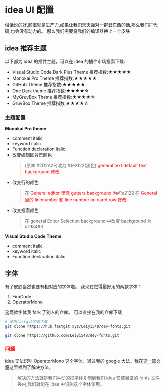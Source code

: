 # idea UI 配置

俗话说的好,颜值就是生产力,如果让我们天天面对一群丑东西的话,那么我们打代码,也会没有动力的。
那么我们需要将我们的编译器换上一个皮肤

## idea 推荐主题

以下都为 idea 的插件主题，可以在 idea 的插件市场搜索下载:

- Visual Studio Code Dark Plus Theme 推荐指数:★★★★★
- Monokai Pro Theme 推荐指数:★★★★★
- GitHub Theme 推荐指数:★★★★★
- One Dark theme 推荐指数:★★★★☆
- MyGruvBox Theme 推荐指数:★★★★☆
- GruvBox Theme 推荐指数:★★★★☆

### 主题配置

**Monokai Pro theme**

- comment italic
- keyword italic
- Function declaration italic
- 改变编辑区背景颜色
  > (原本 #2D2A2E)改为 #1e2122(黑色) <font color=red>general text default text background 修改</font>
- 改变行的颜色
  > 在 <font color=red>General editor 里面 gutters background 为</font>#1e2122
  > 在 <font color=red>General 里的 linenumber 和 line number on caret row 修改</font>
- 改变搜索颜色
  > 在 general Editor Selection background 中改变 background 为#198483

**Visual Studio Code Theme**

- comment italic
- keyword italic
- Function declaration italic

## 字体

有了皮肤当然也要有相对应的字体啦。
我现在觉得最好用的两款字体：

1. FiraCode
2. OperatorMono

这两款字体我 fork 了别人的仓库。
可以直接在我的仓库下载

```sh
# 使用fastgit加速下载
git clone https://hub.fastgit.xyz/Leiyi548/dev-fonts.git

git clone https://github.com/Leiyi548/dev-fonts.git
```

### <font color=red>问题</font>

idea 无法识别 OperatorMono 这个字体，通过我的 google 大法，我在[这一篇文章](https://youtrack.jetbrains.com/issue/IDEA-180897#focus=streamItem-27-3474742.0-0)这里找到了解决方法。

> 解决的方法就是我们手动的把字体复制到我们 idea 安装目录的 fonts 文件夹内,我们就能在 idea 中识别这个字体使用。
